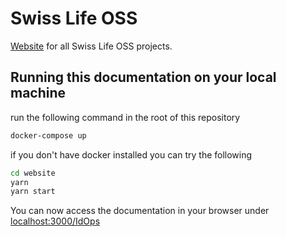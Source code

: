 # Swiss Life OSS

[Website](https://swisslife-oss.github.io/) for all Swiss Life OSS projects.

## Running this documentation on your local machine

run the following command in the root of this repository

```bash
docker-compose up
```

if you don't have docker installed you can try the following

```bash
cd website
yarn
yarn start
```

You can now access the documentation in your browser under [localhost:3000/IdOps](http://localhost:3000/IdOps)
